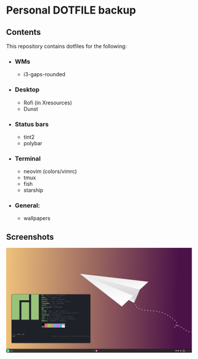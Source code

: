 # Personal DOTFILE backup

## Contents

This repository contains dotfiles for the following:

* ### WMs
    * i3-gaps-rounded
* ### Desktop
    * Rofi (in Xresources)
    * Dunst
* ### Status bars
    * tint2
    * polybar
* ### Terminal
    * neovim (colors/vimrc)
    * tmux
    * fish
    * starship
* ### General:
    * wallpapers

## Screenshots

![screenshot-1](https://github.com/kostaskol/dotfiles/blob/master/screenshots/screenshot-1.png)
